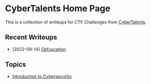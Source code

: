 # CyberTalents Home Page

This is a collection of writeups for CTF Challenges from [CyberTalents](https://cybertalents.com/).

## Recent Writeups

- [2022-09-14] [Obfuscation](./Introduction-to-Cybersecurity/lesson-8.md).

## Topics

- [Introduction to Cybersecurity](./Introduction-to-Cybersecurity/README.md).
